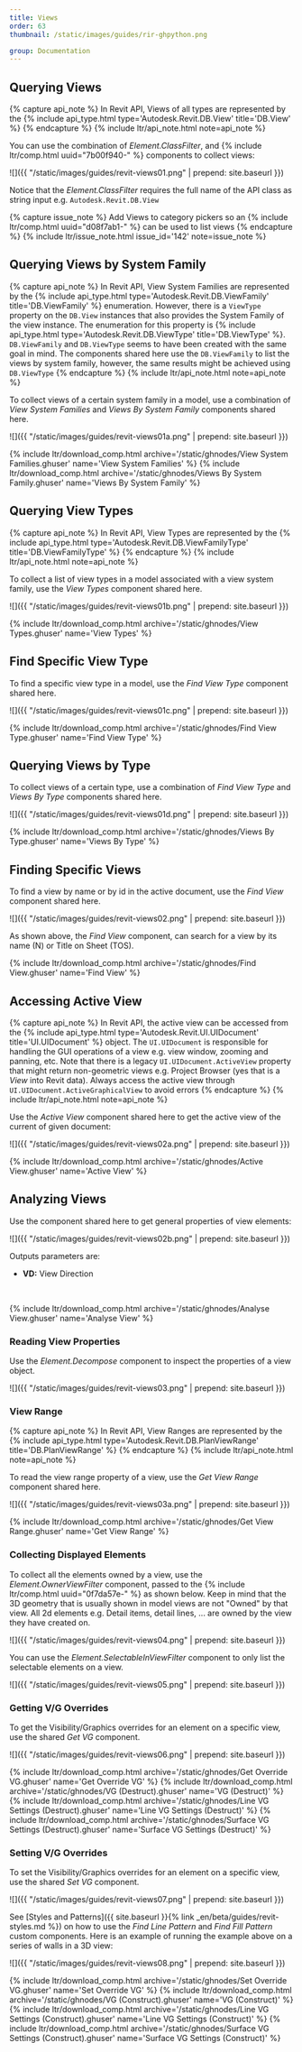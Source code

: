 ```yaml
---
title: Views
order: 63
thumbnail: /static/images/guides/rir-ghpython.png

group: Documentation
---
```


## Querying Views

{% capture api_note %}
In Revit API, Views of all types are represented by the {% include api_type.html type='Autodesk.Revit.DB.View' title='DB.View' %}
{% endcapture %}
{% include ltr/api_note.html note=api_note %}

You can use the combination of *Element.ClassFilter*, and {% include ltr/comp.html uuid="7b00f940-" %} components to collect views:

![]({{ "/static/images/guides/revit-views01.png" | prepend: site.baseurl }})

Notice that the *Element.ClassFilter* requires the full name of the API class as string input e.g. `Autodesk.Revit.DB.View`

{% capture issue_note %}
Add Views to category pickers so an {% include ltr/comp.html uuid="d08f7ab1-" %} can be used to list views
{% endcapture %}
{% include ltr/issue_note.html issue_id='142' note=issue_note %}

## Querying Views by System Family

{% capture api_note %}
In Revit API, View System Families are represented by the {% include api_type.html type='Autodesk.Revit.DB.ViewFamily' title='DB.ViewFamily' %} enumeration. However, there is a `ViewType` property on the `DB.View` instances that also provides the System Family of the view instance. The enumeration for this property is {% include api_type.html type='Autodesk.Revit.DB.ViewType' title='DB.ViewType' %}. `DB.ViewFamily` and `DB.ViewType` seems to have been created with the same goal in mind. The components shared here use the `DB.ViewFamily` to list the views by system family, however, the same results might be achieved using `DB.ViewType`
{% endcapture %}
{% include ltr/api_note.html note=api_note %}

To collect views of a certain system family in a model, use a combination of *View System Families* and *Views By System Family* components shared here.

![]({{ "/static/images/guides/revit-views01a.png" | prepend: site.baseurl }})

{% include ltr/download_comp.html archive='/static/ghnodes/View System Families.ghuser' name='View System Families' %}
{% include ltr/download_comp.html archive='/static/ghnodes/Views By System Family.ghuser' name='Views By System Family' %}

## Querying View Types

{% capture api_note %}
In Revit API, View Types are represented by the {% include api_type.html type='Autodesk.Revit.DB.ViewFamilyType' title='DB.ViewFamilyType' %}
{% endcapture %}
{% include ltr/api_note.html note=api_note %}

To collect a list of view types in a model associated with a view system family, use the *View Types* component shared here.

![]({{ "/static/images/guides/revit-views01b.png" | prepend: site.baseurl }})

{% include ltr/download_comp.html archive='/static/ghnodes/View Types.ghuser' name='View Types' %}

## Find Specific View Type

To find a specific view type in a model, use the *Find View Type* component shared here.

![]({{ "/static/images/guides/revit-views01c.png" | prepend: site.baseurl }})

{% include ltr/download_comp.html archive='/static/ghnodes/Find View Type.ghuser' name='Find View Type' %}

## Querying Views by Type

To collect views of a certain type, use a combination of *Find View Type* and *Views By Type* components shared here.

![]({{ "/static/images/guides/revit-views01d.png" | prepend: site.baseurl }})

{% include ltr/download_comp.html archive='/static/ghnodes/Views By Type.ghuser' name='Views By Type' %}

## Finding Specific Views

To find a view by name or by id in the active document, use the *Find View* component shared here.

![]({{ "/static/images/guides/revit-views02.png" | prepend: site.baseurl }})

As shown above, the *Find View* component, can search for a view by its name (N) or Title on Sheet (TOS).

{% include ltr/download_comp.html archive='/static/ghnodes/Find View.ghuser' name='Find View' %}

## Accessing Active View

{% capture api_note %}
In Revit API, the active view can be accessed from the {% include api_type.html type='Autodesk.Revit.UI.UIDocument' title='UI.UIDocument' %} object. The `UI.UIDocument` is responsible for handling the GUI operations of a view e.g. view window, zooming and panning, etc. Note that there is a legacy `UI.UIDocument.ActiveView` property that might return non-geometric views e.g. Project Browser (yes that is a *View* into Revit data). Always access the active view through `UI.UIDocument.ActiveGraphicalView` to avoid errors
{% endcapture %}
{% include ltr/api_note.html note=api_note %}

Use the *Active View* component shared here to get the active view of the current of given document:

![]({{ "/static/images/guides/revit-views02a.png" | prepend: site.baseurl }})

{% include ltr/download_comp.html archive='/static/ghnodes/Active View.ghuser' name='Active View' %}

## Analyzing Views

Use the component shared here to get general properties of view elements:

![]({{ "/static/images/guides/revit-views02b.png" | prepend: site.baseurl }})

Outputs parameters are:

- **VD:** View Direction

&nbsp;

{% include ltr/download_comp.html archive='/static/ghnodes/Analyse View.ghuser' name='Analyse View' %}

### Reading View Properties

Use the *Element.Decompose* component to inspect the properties of a view object.

![]({{ "/static/images/guides/revit-views03.png" | prepend: site.baseurl }})

### View Range

{% capture api_note %}
In Revit API, View Ranges are represented by the {% include api_type.html type='Autodesk.Revit.DB.PlanViewRange' title='DB.PlanViewRange' %}
{% endcapture %}
{% include ltr/api_note.html note=api_note %}

To read the view range property of a view, use the *Get View Range* component shared here.

![]({{ "/static/images/guides/revit-views03a.png" | prepend: site.baseurl }})

{% include ltr/download_comp.html archive='/static/ghnodes/Get View Range.ghuser' name='Get View Range' %}

### Collecting Displayed Elements

To collect all the elements owned by a view, use the *Element.OwnerViewFilter* component, passed to the {% include ltr/comp.html uuid="0f7da57e-" %} as shown below. Keep in mind that the 3D geometry that is usually shown in model views are not "Owned" by that view. All 2d elements e.g. Detail items, detail lines, ... are owned by the view they have created on.

![]({{ "/static/images/guides/revit-views04.png" | prepend: site.baseurl }})

You can use the *Element.SelectableInViewFilter* component to only list the selectable elements on a view.

![]({{ "/static/images/guides/revit-views05.png" | prepend: site.baseurl }})

### Getting V/G Overrides

To get the Visibility/Graphics overrides for an element on a specific view, use the shared *Get VG* component.

![]({{ "/static/images/guides/revit-views06.png" | prepend: site.baseurl }})

{% include ltr/download_comp.html archive='/static/ghnodes/Get Override VG.ghuser' name='Get Override VG' %}
{% include ltr/download_comp.html archive='/static/ghnodes/VG (Destruct).ghuser' name='VG (Destruct)' %}
{% include ltr/download_comp.html archive='/static/ghnodes/Line VG Settings (Destruct).ghuser' name='Line VG Settings (Destruct)' %}
{% include ltr/download_comp.html archive='/static/ghnodes/Surface VG Settings (Destruct).ghuser' name='Surface VG Settings (Destruct)' %}

### Setting V/G Overrides

To set the Visibility/Graphics overrides for an element on a specific view, use the shared *Set VG* component.

![]({{ "/static/images/guides/revit-views07.png" | prepend: site.baseurl }})

See [Styles and Patterns]({{ site.baseurl }}{% link _en/beta/guides/revit-styles.md %}) on how to use the *Find Line Pattern* and *Find Fill Pattern* custom components. Here is an example of running the example above on a series of walls in a 3D view:

![]({{ "/static/images/guides/revit-views08.png" | prepend: site.baseurl }})

{% include ltr/download_comp.html archive='/static/ghnodes/Set Override VG.ghuser' name='Set Override VG' %}
{% include ltr/download_comp.html archive='/static/ghnodes/VG (Construct).ghuser' name='VG (Construct)' %}
{% include ltr/download_comp.html archive='/static/ghnodes/Line VG Settings (Construct).ghuser' name='Line VG Settings (Construct)' %}
{% include ltr/download_comp.html archive='/static/ghnodes/Surface VG Settings (Construct).ghuser' name='Surface VG Settings (Construct)' %}
